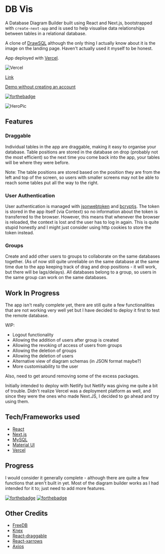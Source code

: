 # DB Vis

A Database Diagram Builder built using React and Next.js, bootstrapped with `create-next-app` and is used to help visualise data relationships between tables in a relational database.

A clone of [DrawSQL](https://drawsql.app/) although the only thing I actually know about it is the image on the landing page. Haven't actually used it myself to be honest.

App deployed with [Vercel](https://vercel.com/). 

![Vercel](https://therealsujitk-vercel-badge.vercel.app/?app=dbvis)

[Link](https://dbvis.vercel.app/)

[Demo without creating an account](https://dbvis.vercel.app/guest)

[![forthebadge](https://forthebadge.com/images/badges/works-on-my-machine.svg)](https://forthebadge.com)

![HeroPic](https://user-images.githubusercontent.com/35862661/115776281-8723ad80-a3e6-11eb-9ae3-3271cd528c62.png)

## Features

### Draggable

Individual tables in the app are draggable, making it easy to organise your database. Table positions are stored in the database on drop (probably not the most efficient) so the next time you come back into the app, your tables will be where they were before.

Note: The table positions are stored based on the position they are from the left and top of the screen, so users with smaller screens may not be able to reach some tables put all the way to the right.

### User Authentication

User authentication is managed with [jsonwebtoken](https://www.npmjs.com/package/jsonwebtoken) and [bcryptjs](https://www.npmjs.com/package/bcryptjs). The token is stored in the app itself (via Context) so no information about the token is transferred to the browser. However, this means that whenever the browser is reloaded, the context is lost and the user has to log in again. This is quite stupid honestly and I might just consider using http cookies to store the token instead.

### Groups

Create and add other users to groups to collaborate on the same databases together. (As of now still quite unreliable on the same database at the same time due to the app keeping track of drag and drop positions - it will work, but there will be lags/delays). All databases belong to a group, so users in the same group can work on the same databases.

## Work In Progress

The app isn't really complete yet, there are still quite a few functionalities that are not working very well yet but I have decided to deploy it first to test the remote database.

WIP:

* Logout functionality
* Allowing the addition of users after group is created
* Allowing the revoking of access of users from groups
* Allowing the deletion of groups
* Allowing the deletion of users
* Alternative view of diagram schemas (in JSON format maybe?)
* More customisability to the user

Also, need to get around removing some of the excess packages.

Initially intended to deploy with Netlify but Netlify was giving me quite a bit of trouble. Didn't realize Vercel was a deployment platform as well, and since they were the ones who made Next.JS, I decided to go ahead and try using them. 

## Tech/Frameworks used

* [React](https://reactjs.org/)
* [Next.js](https://nextjs.org/)
* [MySQL](https://www.mysql.com/)
* [Material UI](https://material-ui.com/)
* [Vercel](https://vercel.com/)

## Progress

I would consider it generally complete - although there are quite a few functions that aren't built in yet. Most of the diagram builder works as I had intended for it to; just need to add more features.

[![forthebadge](https://forthebadge.com/images/badges/gluten-free.svg)](https://forthebadge.com)
[![forthebadge](https://forthebadge.com/images/badges/60-percent-of-the-time-works-every-time.svg)](https://forthebadge.com)

## Other Credits
* [FreeDB](https://freedb.tech/)
* [Knex](http://knexjs.org/)
* [React-draggable](https://www.npmjs.com/package/react-draggable)
* [React-xarrows](https://www.npmjs.com/package/react-xarrows)
* [Axios](https://www.npmjs.com/package/axios)
